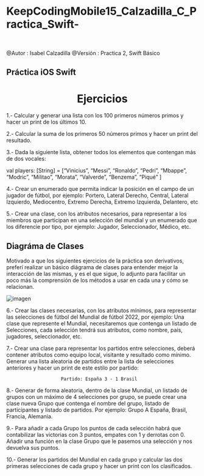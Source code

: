 # KeepCodingMobile15_Calzadilla_C_Practica_Swift-

<br>

@Autor : Isabel Calzadilla
@Versión : Practica 2, Swift Básico




## Práctica iOS Swift


<div align = "center"> <h1>Ejercicios</h1> </div>

1.- Calcular y generar una lista con los 100 primeros números primos y hacer un
print de los últimos 10.



2.- Calcular la suma de los primeros 50 números primos y hacer un print del
resultado.


3.- Dada la siguiente lista, obtener todos los elementos que contengan más de dos
vocales:


val players: [String] = [“Vinicius”, “Messi”, “Ronaldo”, “Pedri”, “Mbappe”,
“Modric”, “Militao”, “Morata”, “Valverde”, “Benzema”, “Piqué” ]


4.- Crear un enumerado que permita indicar la posición en el campo de un jugador
de fútbol, por ejemplo: Portero, Lateral Derecho, Central, Lateral Izquierdo,
Mediocentro, Extremo Derecha, Extremo Izquierda, Delantero, etc


5.- Crear una clase, con los atributos necesarios, para representar a los miembros
que participan en una selección del mundial y un enumerado que los diferencie por
tipo, por ejemplo: Jugador, Seleccionador, Médico, etc.



 ## Diagráma de Clases
 
 
Motivado a que los siguientes ejercicios de la práctica son derivativos, preferí realizar un básico 
diágrama de clases para entender mejor la interacción de las mismas, y es el que sigue, lo adjunto
para facilitar un poco más la comprensión de los métodos a usar en cada una y cómo se relacionan.



![imagen](https://user-images.githubusercontent.com/36207623/206281275-381ebadd-d1cd-4804-8111-bdec6569ea80.png)




6.- Crear las clases necesarias, con los atributos mínimos, para representar las
selecciones de fútbol del Mundial de fútbol 2022, por ejemplo: Una clase que
represente el Mundial, necesitaremos que contenga un listado de Selecciones, cada
selección tendrá sus atributos, como nombre, país, jugadores, seleccionador, etc.


7.- Crear una clase para representar los partidos entre selecciones, deberá contener
atributos como equipo local, visitante y resultado como mínimo. Generar una lista
aleatoria de partidos entre la lista de selecciones anteriores y hacer un print de este
estilo por partido:


                        Partido: España 3 - 1 Brasil


8.- Generar de forma aleatoria, dentro de la clase Mundial, un listado de grupos con
un máximo de 4 selecciones por grupo, se puede crear una clase nueva Grupo que
contenga el nombre del grupo, listado de participantes y listado de partidos. Por
ejemplo: Grupo A España, Brasil, Francia, Alemania.



9.- Para añadir a cada Grupo los puntos de cada selección habrá que contabilizar las
victorias con 3 puntos, empates con 1 y derrotas con 0. Añadir una función en la
clase Grupo que le pasemos una selección y nos devuelva sus puntos.



10.- Generar los partidos del Mundial en cada grupo y calcular las dos primeras
selecciones de cada grupo y hacer un print con los clasificados.

